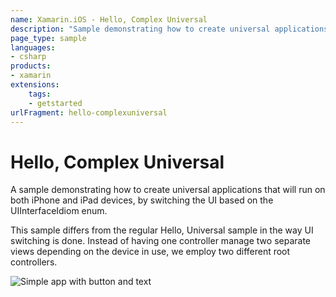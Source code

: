 ```yaml
---
name: Xamarin.iOS - Hello, Complex Universal
description: "Sample demonstrating how to create universal applications that will run on both iPhone and iPad devices (get started)"
page_type: sample
languages:
- csharp
products:
- xamarin
extensions:
    tags:
    - getstarted
urlFragment: hello-complexuniversal
---
```

# Hello, Complex Universal

A sample demonstrating how to create universal applications that
will run on both iPhone and iPad devices, by switching the UI based
on the UIInterfaceIdiom enum.

This sample differs from the regular Hello, Universal sample in the
way UI switching is done. Instead of having one controller manage
two separate views depending on the device in use, we employ two
different root controllers.

![Simple app with button and text](Screenshots/HelloComplexUniverse02.png)

